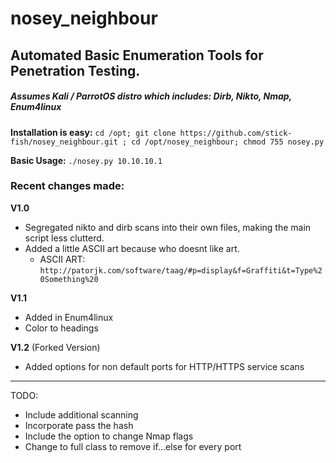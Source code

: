 # nosey_neighbour
<h2>Automated Basic Enumeration Tools for Penetration Testing.</h2>

<h5>Assumes Kali / ParrotOS distro which includes: Dirb, Nikto, Nmap, Enum4linux</h5>

**Installation is easy:**
`cd /opt; git clone https://github.com/stick-fish/nosey_neighbour.git ; cd /opt/nosey_neighbour; chmod 755 nosey.py`

**Basic Usage:**
`./nosey.py 10.10.10.1`

<h3>Recent changes made:</h3>

**V1.0**
- Segregated nikto and dirb scans into their own files, making the main script less clutterd.
- Added a little ASCII art because who doesnt like art.
  - ASCII ART: `http://patorjk.com/software/taag/#p=display&f=Graffiti&t=Type%20Something%20`

**V1.1**
- Added in Enum4linux
- Color to headings

 **V1.2** (Forked Version)
- Added options for non default ports for HTTP/HTTPS service scans

 
 **********************************************************************************************************
 
 TODO:
- Include additional scanning
- Incorporate pass the hash
- Include the option to change Nmap flags 
- Change to full class to remove if...else for every port

